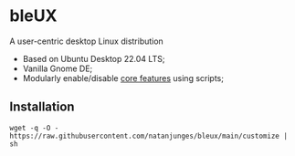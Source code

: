 # bleUX
A user-centric desktop Linux distribution

- Based on Ubuntu Desktop 22.04 LTS;
- Vanilla Gnome DE;
- Modularly enable/disable [core features](https://github.com/natanjunges/bleux/wiki/Features) using scripts;

## Installation
```shell
wget -q -O - https://raw.githubusercontent.com/natanjunges/bleux/main/customize | sh
```
